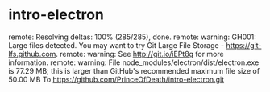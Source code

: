 # intro-electron

remote: Resolving deltas: 100% (285/285), done.
remote: warning: GH001: Large files detected. You may want to try Git Large File Storage - https://git-lfs.github.com.
remote: warning: See http://git.io/iEPt8g for more information.
remote: warning: File node_modules/electron/dist/electron.exe is 77.29 MB; this is larger than GitHub's recommended maximum file size of 50.00 MB
To https://github.com/PrinceOfDeath/intro-electron.git
